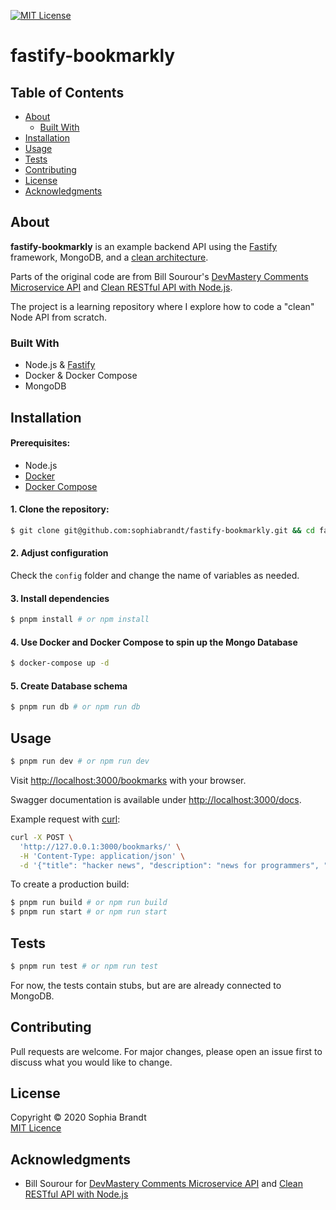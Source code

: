 [![MIT License][license-shield]][license-url]

# fastify-bookmarkly

## Table of Contents

- [About](#about)
  - [Built With](#built-with)
- [Installation](#installation)
- [Usage](#usage)
- [Tests](#tests)
- [Contributing](#contributing)
- [License](#license)
- [Acknowledgments](#acknowledgments)

## About

**fastify-bookmarkly** is an example backend API using the [Fastify][fastify] framework, MongoDB, and a [clean architecture][clean].

Parts of the original code are from Bill Sourour's [DevMastery Comments Microservice API][clean-micro] and [Clean RESTful API with Node.js][clean-node].

The project is a learning repository where I explore how to code a "clean" Node API from scratch.

### Built With

- Node.js & [Fastify][fastify]
- Docker & Docker Compose
- MongoDB

## Installation

#### Prerequisites:

- Node.js
- [Docker](https://www.docker.com/)
- [Docker Compose](https://docs.docker.com/compose/)

#### 1. Clone the repository:

```bash
$ git clone git@github.com:sophiabrandt/fastify-bookmarkly.git && cd fastify-bookmarkly
```

#### 2. Adjust configuration

Check the `config` folder and change the name of variables as needed.

#### 3. Install dependencies

```bash
$ pnpm install # or npm install
```

#### 4. Use Docker and Docker Compose to spin up the Mongo Database

```bash
$ docker-compose up -d
```

#### 5. Create Database schema

```bash
$ pnpm run db # or npm run db
```

## Usage

```bash
$ pnpm run dev # or npm run dev
```

Visit [http://localhost:3000/bookmarks](http://localhost:3000/bookmarks) with your browser.

Swagger documentation is available under [http://localhost:3000/docs](http://localhost:3000/docs).

Example request with [curl](https://curl.se):

```sh
curl -X POST \
  'http://127.0.0.1:3000/bookmarks/' \
  -H 'Content-Type: application/json' \
  -d '{"title": "hacker news", "description": "news for programmers", "url": "https://hackerweb.app"}'
```

To create a production build:

```bash
$ pnpm run build # or npm run build
$ pnpm run start # or npm run start
```

## Tests

```bash
$ pnpm run test # or npm run test
```

For now, the tests contain stubs, but are are already connected to MongoDB.

## Contributing

Pull requests are welcome. For major changes, please open an issue first to discuss what you would like to change.

## License

Copyright © 2020 Sophia Brandt  
[MIT Licence](LICENSE)

## Acknowledgments

- Bill Sourour for [DevMastery Comments Microservice API][clean-micro] and [Clean RESTful API with Node.js][clean-node]

[license-shield]: https://img.shields.io/badge/License-MIT-green.svg?style=flat-square
[license-url]: https://github.com/sophiabrandt/fastify-bookmarkly/blob/master/LICENSE
[fastify]: https://www.fastify.io/
[clean]: https://blog.cleancoder.com/uncle-bob/2012/08/13/the-clean-architecture.html
[clean-micro]: https://github.com/dev-mastery/comments-api
[clean-node]: https://github.com/arcdev1/mm_express_api_example
